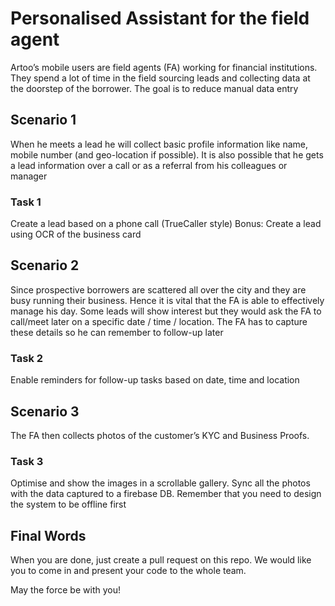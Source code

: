 # Personalised Assistant for the field agent

Artoo’s mobile users are field agents (FA) working for financial institutions. They spend a lot of time in the field sourcing leads and collecting data at the doorstep of the borrower. The goal is to reduce manual data entry

## Scenario 1
When he meets a lead he will collect basic profile information like name, mobile number (and geo-location if possible). It is also possible that he gets a lead information over a call or as a referral from his colleagues or manager

### Task 1
Create a lead based on a phone call (TrueCaller style)
Bonus: Create a lead using OCR of the business card



## Scenario 2
Since prospective borrowers are scattered all over the city and they are busy running their business. Hence it is vital that the FA is able to effectively manage his day. Some leads will show interest but they would ask the FA to call/meet later on a specific date / time / location. The FA has to capture these details so he can remember to follow-up later
### Task 2
Enable reminders for follow-up tasks based on date, time and location



## Scenario 3
The FA then collects photos of the customer’s KYC and Business Proofs. 
### Task 3
Optimise and show the images in a scrollable gallery. Sync all the photos with the data captured to a firebase DB. Remember that you need to design the system to be offline first



## Final Words

When you are done, just create a pull request on this repo. We would like you to come in and present your code to the whole team.

May the force be with you!
